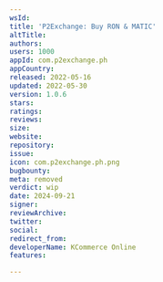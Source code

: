 ```yaml
---
wsId: 
title: 'P2Exchange: Buy RON & MATIC'
altTitle: 
authors: 
users: 1000
appId: com.p2exchange.ph
appCountry: 
released: 2022-05-16
updated: 2022-05-30
version: 1.0.6
stars: 
ratings: 
reviews: 
size: 
website: 
repository: 
issue: 
icon: com.p2exchange.ph.png
bugbounty: 
meta: removed
verdict: wip
date: 2024-09-21
signer: 
reviewArchive: 
twitter: 
social: 
redirect_from: 
developerName: KCommerce Online
features: 

---
```


